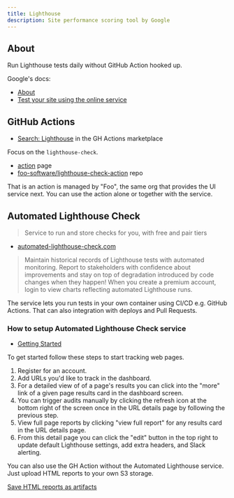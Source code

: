 ```yaml
---
title: Lighthouse
description: Site performance scoring tool by Google
---
```


## About

Run Lighthouse tests daily without GitHub Action hooked up.

Google's docs:

- [About](https://developers.google.com/web/tools/lighthouse)
- [Test your site using the online service](https://developers.google.com/speed/pagespeed/insights/)


## GitHub Actions

- [Search: Lighthouse](https://github.com/marketplace?query=lighthouse) in the GH Actions marketplace

Focus on the `lighthouse-check`.

- [action](https://github.com/marketplace/actions/lighthouse-check) page
- [foo-software/lighthouse-check-action](https://github.com/foo-software/lighthouse-check-action) repo

That is an action is managed by "Foo", the same org that provides the UI service next. You can use the action alone or together with the service.


## Automated Lighthouse Check
> Service to run and store checks for you, with free and pair tiers

- [automated-lighthouse-check.com](https://www.automated-lighthouse-check.com/)

> Maintain historical records of Lighthouse tests with automated monitoring. Report to stakeholders with confidence about improvements and stay on top of degradation introduced by code changes when they happen! When you create a premium account, login to view charts reflecting automated Lighthouse runs.

The service lets you run tests in your own container using CI/CD e.g. GitHub Actions. That can also integration with deploys and Pull Requests.

### How to setup Automated Lighthouse Check service

- [Getting Started](https://www.foo.software/automated-lighthouse-check-getting-started/)

To get started follow these steps to start tracking web pages.

1. Register for an account.
1. Add URLs you'd like to track in the dashboard.
1. For a detailed view of of a page's results you can click into the "more" link of a given page results card in the dashboard screen.
1. You can trigger audits manually by clicking the refresh icon at the bottom right of the screen once in the URL details page by following the previous step.
1. View full page reports by clicking "view full report" for any results card in the URL details page.
1. From this detail page you can click the "edit" button in the top right to update default Lighthouse settings, add extra headers, and Slack alerting.

You can also use the GH Action without the Automated Lighthouse service. Just upload HTML reports to your own S3 storage.

[Save HTML reports as artifacts](https://github.com/marketplace/actions/lighthouse-check#screenshot-save-html-reports-as-artifacts)
